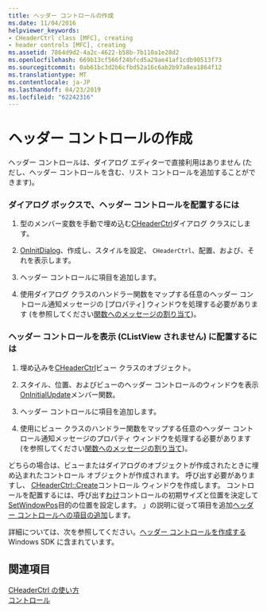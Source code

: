 ```yaml
---
title: ヘッダー コントロールの作成
ms.date: 11/04/2016
helpviewer_keywords:
- CHeaderCtrl class [MFC], creating
- header controls [MFC], creating
ms.assetid: 7864d9d2-4a2c-4622-b58b-7b110a1e28d2
ms.openlocfilehash: 669b13cf566f24bfcd5a29ae41af1cdb90513f73
ms.sourcegitcommit: 0ab61bc3d2b6cfbd52a16c6ab2b97a8ea1864f12
ms.translationtype: MT
ms.contentlocale: ja-JP
ms.lasthandoff: 04/23/2019
ms.locfileid: "62242316"
---
```

# <a name="creating-the-header-control"></a>ヘッダー コントロールの作成

ヘッダー コントロールは、ダイアログ エディターで直接利用はありません (ただし、ヘッダー コントロールを含む、リスト コントロールを追加することができます)。

### <a name="to-put-a-header-control-in-a-dialog-box"></a>ダイアログ ボックスで、ヘッダー コントロールを配置するには

1. 型のメンバー変数を手動で埋め込む[CHeaderCtrl](../mfc/reference/cheaderctrl-class.md)ダイアログ クラスにします。

1. [OnInitDialog](../mfc/reference/cdialog-class.md#oninitdialog)、作成し、スタイルを設定、 `CHeaderCtrl`、配置、および、それを表示します。

1. ヘッダー コントロールに項目を追加します。

1. 使用ダイアログ クラスのハンドラー関数をマップする任意のヘッダー コントロール通知メッセージの [プロパティ] ウィンドウを処理する必要があります (を参照してください[関数へのメッセージの割り当て](../mfc/reference/mapping-messages-to-functions.md))。

### <a name="to-put-a-header-control-in-a-view-not-a-clistview"></a>ヘッダー コントロールを表示 (CListView されません) に配置するには

1. 埋め込みを[CHeaderCtrl](../mfc/reference/cheaderctrl-class.md)ビュー クラスのオブジェクト。

1. スタイル、位置、およびビューのヘッダー コントロールのウィンドウを表示[OnInitialUpdate](../mfc/reference/cview-class.md#oninitialupdate)メンバー関数。

1. ヘッダー コントロールに項目を追加します。

1. 使用にビュー クラスのハンドラー関数をマップする任意のヘッダー コントロール通知メッセージのプロパティ ウィンドウを処理する必要があります (を参照してください[関数へのメッセージの割り当て](../mfc/reference/mapping-messages-to-functions.md))。

どちらの場合は、ビューまたはダイアログのオブジェクトが作成されたときに埋め込まれたコントロール オブジェクトが作成されます。 呼び出す必要がありますし、 [CHeaderCtrl::Create](../mfc/reference/cheaderctrl-class.md#create)コントロール ウィンドウを作成します。 コントロールを配置するには、呼び出す[わけ](../mfc/reference/cheaderctrl-class.md#layout)コントロールの初期サイズと位置を決定して[SetWindowPos](../mfc/reference/cwnd-class.md#setwindowpos)目的の位置を設定します。 」の説明に従って項目を追加[ヘッダー コントロールへの項目の追加](../mfc/adding-items-to-the-header-control.md)します。

詳細については、次を参照してください。[ヘッダー コントロールを作成する](/windows/desktop/Controls/header-controls)Windows SDK に含まれています。

## <a name="see-also"></a>関連項目

[CHeaderCtrl の使い方](../mfc/using-cheaderctrl.md)<br/>
[コントロール](../mfc/controls-mfc.md)
